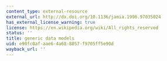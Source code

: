 ```yaml
---
content_type: external-resource
external_url: http://dx.doi.org/10.1136/jamia.1996.97035024
has_external_license_warning: true
license: https://en.wikipedia.org/wiki/All_rights_reserved
status: ''
title: generic data models
uid: e90fc0af-aae6-4a68-8057-f9705ff5e90d
wayback_url: ''
---
```

